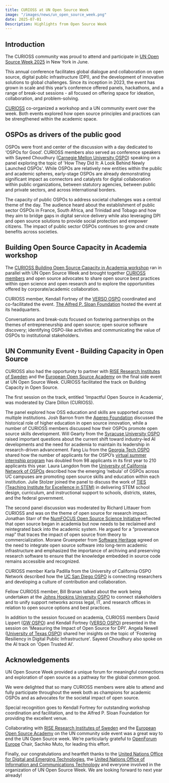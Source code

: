 ```yaml
---
title: CURIOSS at UN Open Source Week
image: "/images/news/un_open_source_week.png"
date: 2025-07-01
Description: Highlights from Open Source Week
---
```



## Introduction

The CURIOSS community was proud to attend and participate in [UN Open Source Week 2025](https://www.un.org/digital-emerging-technologies/content/open-source-week-2025) in New York in June. 

This annual conference facilitates global dialogue and collaboration on open source, digital public infrastructure (DPI), and the development of innovative solutions to global challenges. Since its inception in 2023, the event has grown in scale and this year’s conference offered panels, hackathons, and a range of break-out sessions - all focused on offering space for ideation, collaboration, and problem-solving. 

[CURIOSS](https://curioss.org/) co-organized a workshop and a UN community event over the week. Both events explored how open source principles and practices can be strengthened within the academic space. 

## OSPOs as drivers of the public good

OSPOs were front and center of the discussion with a day dedicated to ‘OSPOs for Good’. CURIOSS members also served as conference speakers with Sayeed Choudhury ([Carnegie Mellon University OSPO](https://www.library.cmu.edu/services/ospo)) speaking on a panel exploring the topic of 'How They Did It: A Look Behind Newly Launched OSPOs'. While OSPOs are relatively new entities within the public and academic spheres, early-stage OSPOs are already demonstrating significant impact as connectors and catalysts for digital collaboration within public organizations, between statutory agencies, between public and private sectors, and across international borders.

The capacity of public OSPOs to address societal challenges was a central theme of the day. The audience heard about the establishment of public sector OSPOs in France, South Africa, and Trinidad and Tobago and how they aim to bridge gaps in digital service delivery while also leveraging DPI and open source solutions to provide social protection and empower citizens. The impact of public sector OSPOs continues to grow and create benefits across societies.

## Building Open Source Capacity in Academia workshop

The [CURIOSS Building Open Source Capacity in Academia workshop](https://verso.w3.uvm.edu/curioss-building-open-source-capacity-in-academia-2025-workshop) ran in parallel with UN Open Source Week and brought together [CURIOSS members](https://curioss.org/about/members/) and open source advocates to share open source best practices within open science and open research and to explore the opportunities offered by corporate/academic collaboration. 

CURIOSS member, Kendall Fortney of the [VERSO OSPO](https://verso.w3.uvm.edu/) coordinated and co-facilitated the event. [The Alfred P. Sloan Foundation](https://sloan.org/) hosted the event at its headquarters.

Conversations and break-outs focused on fostering partnerships on the themes of entrepreneurship and open source; open source software discovery; identifying OSPO-like activities and communicating the value of OSPOs to institutional stakeholders.

## UN Community Event - Building Capacity in Open Source

CURIOSS also had the opportunity to partner with [RISE Research Institutes of Sweden](https://www.ri.se/en/about-rise) and the [European Open Source Academy](https://europeanopensource.academy/) on the final side event at UN Open Source Week. CURIOSS facilitated the track on Building Capacity in Open Source. 

The first session on the track, entitled 'Impactful Open Source in Academia', was moderated by Clare Dillon (CURIOSS). 

The panel explored how OSS education and skills are supported across multiple institutions. Josh Barron from the [Apereo Foundation](https://www.apereo.org/about) discussed the historical role of higher education in open source innovation, while a number of CURIOSS members discussed how their OSPOs promote open source skills development.  Will Gearty from the [Syracuse University OSPO](https://opensource.syracuse.edu/) raised important questions about the current shift toward industry-led AI developments and the need for academia to maintain its leadership in research-driven advancement. Fang Liu from the [Georgia Tech OSPO](https://ospo.cc.gatech.edu/) shared how the number of applicants for the OSPO’s [virtual summer internship program](https://ospo.cc.gatech.edu/vsip/) has doubled from 98 applicants in its first year to 210 applicants this year. Laura Langdon from the [University of California Network of OSPOs](https://ucospo.net/) described how the emerging ‘nebula’ of OSPOs across UC campuses are promoting open source skills and education within each institution. Julie Stolzer joined the panel to discuss the work of [TIES (Teaching Institute for Excellence in STEM)](https://www.tiesteach.org/) in delivering STEM school design, curriculum, and instructional support to schools, districts, states, and the federal government. 

The second panel discussion was moderated by Richard Littauer from CURIOSS and was on the theme of open source for research impact. Jonathan Starr of the [NumFOCUS Open Source Science Initiative](https://numfocus.org/open-source-science-initiative-ossci) reflected that open source began in academia but now needs to be reclaimed and reintegrated back into the academic system. He argued for a “provenance map” that traces the impact of open source from theory to commercialization. Morane Gruenpeter from [Software Heritage](https://www.softwareheritage.org/) agreed on the need to integrate open source software into long-term academic infrastructure and emphasized the importance of archiving and preserving research software to ensure that the knowledge embedded in source code remains accessible and recognized. 

CURIOSS member Karla Padilla from the University of California OSPO Network described how the [UC San Diego OSPO](https://datanexus.ucsd.edu/ospo/) is connecting researchers and developing a culture of contribution and collaboration.

Fellow CURIOSS member, Bill Branan talked about the work being undertaken at the [Johns Hopkins University OSPO](https://ospo.library.jhu.edu/) to connect stakeholders and to unify support networks across legal, IT, and research offices in relation to open source options and best practices.

In addition to the session focused on academia, CURIOSS members David Lippert ([GW OSPO](https://ospo.gwu.edu/)) and Kendall Fortney ([VERSO OSPO](https://verso.w3.uvm.edu/)) presented in the session on 'Measuring the Impact of Open Source for DPI'. Angela Newell ([University of Texas OSPO](https://opensource.utexas.edu/)) shared her insights on the topic of 'Fostering Resiliency in Digital Public Infrastructure'. Sayeed Choudhury also spoke on the AI track on 'Open Trusted AI’.

## Acknowledgements

UN Open Source Week provided a unique forum for meaningful connections and exploration of open source as a pathway for the global common good. 

We were delighted that so many CURIOSS members were able to attend and fully participate throughout the week both as champions for academic OSPOs and as advocates for the societal impact of open source.

Special recognition goes to Kendall Fortney for outstanding workshop coordination and facilitation, and to the Alfred P. Sloan Foundation for providing the excellent venue. 

Collaborating with [RISE Research Institutes of Sweden](https://www.linkedin.com/company/rise-research-institutes-of-sweden/) and the [European Open Source Academy](https://europeanopensource.academy/) on the UN community side event was a great way to end the UN Open Source week. We’re particularly grateful to [OpenForum Europe](https://openforumeurope.org/) Chair, Sachiko Muto, for leading this effort.

Finally, our congratulations and heartfelt thanks to the [United Nations Office for Digital and Emerging Technologies](https://www.un.org/digital-emerging-technologies/), the [United Nations Office of Information and Communications Technology](https://unite.un.org/) and everyone involved in the organization of UN Open Source Week. We are looking forward to next year already!

